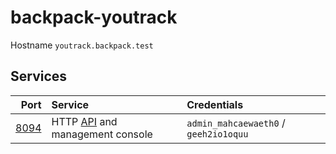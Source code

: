 # backpack-youtrack

Hostname `youtrack.backpack.test`

## Services

| Port | Service | Credentials
| ---: | :------ | :----------
| [8094](http://youtrack.backpack.test:8094) | HTTP [API](https://www.jetbrains.com/help/youtrack/standalone/youtrack-rest-api-reference.html) and management console | `admin_mahcaewaeth0` / `geeh2io1oquu`
